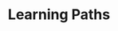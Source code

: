 ---
title: Learning Paths
linkTitle: Learning Paths
description: |
  The successful adoption of technology is rooted in achieving outcomes. Whether
  these outcomes are focused on the internal needs of the business or for direct
  engagement with your customer, the solutions employed are ever-evolving.
menu:
  main:
    parent: sections
    weight: 2
aliases:
- "/patterns"
- "/patterns/api"
- "/patterns/eventing"
- "/outcomes"
- "/outcomes/"
oldPath: "/content/outcomes/_index.md"
---